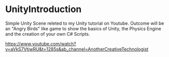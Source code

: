 # UnityIntroduction
Simple Unity Scene releted to my Unity tutorial on Youtube.
Outcome will be an "Angry Birds" like game to show the basics of Unity, the Physics Engine and the creation of your own C# Scripts.

https://www.youtube.com/watch?v=aVkS7VtjwRU&t=1285s&ab_channel=AnotherCreativeTechnologist
